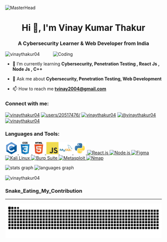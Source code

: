 ![MasterHead](https://e476rzxxeua.exactdn.com/wp-content/uploads/2020/01/00086-desk-anim-v0.3.gif?strip=all&lossy=1&sharp=1&ssl=1.gif)
<h1 align="center">Hi 👋, I'm Vinay Kumar Thakur</h1>
<h3 align="center">A Cybersecurity Learner & Web Developer from India</h3>
<img align="right" alt="Coding" width="350" src="https://media3.giphy.com/media/v1.Y2lkPTc5MGI3NjExOTQ5ZDY5ODg1MGVmYThmZGRlYWU3MTZmY2JhZTU4NDIxZTVjZDRiYSZjdD1z/4B1BTOMTi8b3OdPrzy/giphy.gif">

<p align="left"> <img src="https://komarev.com/ghpvc/?username=vinaythakur04&label=Profile%20views&color=0e75b6&style=flat" alt="vinaythakur04" /> </p>

- 🌱 I’m currently learning **Cybersecurity, Penetration Testing , React Js , Node Js , C++**

- 💬 Ask me about **Cybersecurity, Penetration Testing, Web Development**

- 📫 How to reach me **tvinay2004@gmail.com**

<h3 align="left">Connect with me:</h3>
<p align="left">
<a href="https://linkedin.com/in/vinaythakur04" target="blank"><img align="center" src="https://raw.githubusercontent.com/rahuldkjain/github-profile-readme-generator/master/src/images/icons/Social/linked-in-alt.svg" alt="vinaythakur04" height="30" width="40" /></a>
<a href="https://stackoverflow.com/users/20517476/vinay-kumar-thakur" target="blank"><img align="center" src="https://raw.githubusercontent.com/rahuldkjain/github-profile-readme-generator/master/src/images/icons/Social/stack-overflow.svg" alt="users/20517476/" height="30" width="40" /></a>
<a href="https://www.hackerrank.com/vinaythakur04" target="blank"><img align="center" src="https://raw.githubusercontent.com/rahuldkjain/github-profile-readme-generator/master/src/images/icons/Social/hackerrank.svg" alt="vinaythakur04" height="30" width="40" /></a>
<a href="https://www.hackerearth.com/@vinaythakur04" target="blank"><img align="center" src="https://w7.pngwing.com/pngs/308/977/png-transparent-hackerearth-hackathon-logo-organization-business-business-blue-company-text.png" alt="@vinaythakur04" height="30" width="40" /></a>
<a href="https://auth.geeksforgeeks.org/user/vinaythakur04" target="blank"><img align="center" src="https://raw.githubusercontent.com/rahuldkjain/github-profile-readme-generator/master/src/images/icons/Social/geeks-for-geeks.svg" alt="vinaythakur04" height="30" width="40" /></a>
</p>

<h3 align="left">Languages and Tools:</h3>
<p align="left"> <a href="https://www.cprogramming.com/" target="_blank" rel="noreferrer"> <img src="https://raw.githubusercontent.com/devicons/devicon/master/icons/c/c-original.svg" alt="c" width="40" height="40"/> </a> <a href="https://www.w3schools.com/css/" target="_blank" rel="noreferrer"> <img src="https://raw.githubusercontent.com/devicons/devicon/master/icons/css3/css3-original-wordmark.svg" alt="css3" width="40" height="40"/> </a> <a href="https://www.w3.org/html/" target="_blank" rel="noreferrer"> <img src="https://raw.githubusercontent.com/devicons/devicon/master/icons/html5/html5-original-wordmark.svg" alt="html5" width="40" height="40"/> </a> <a href="https://developer.mozilla.org/en-US/docs/Web/JavaScript" target="_blank" rel="noreferrer"> <img src="https://raw.githubusercontent.com/devicons/devicon/master/icons/javascript/javascript-original.svg" alt="javascript" width="40" height="40"/> </a> <a href="https://www.mysql.com/" target="_blank" rel="noreferrer"> <img src="https://raw.githubusercontent.com/devicons/devicon/master/icons/mysql/mysql-original-wordmark.svg" alt="mysql" width="40" height="40"/> </a> </a> <a href="https://www.python.org" target="_blank" rel="noreferrer"> <img src="https://raw.githubusercontent.com/devicons/devicon/master/icons/python/python-original.svg" alt="python" width="40" height="40"/> </a>
 <a href="https://reactjs.org/" target="_blank" rel="noreferrer">
    <img src="https://cdn.jsdelivr.net/gh/devicons/devicon/icons/react/react-original-wordmark.svg" alt="React.js" width="40" height="40"/>
  </a>
  <a href="https://nodejs.org/" target="_blank" rel="noreferrer">
    <img src="https://cdn.jsdelivr.net/gh/devicons/devicon/icons/nodejs/nodejs-original-wordmark.svg" alt="Node.js" width="40" height="40"/>
  </a>
  <a href="https://www.figma.com/" target="_blank" rel="noreferrer">
    <img src="https://cdn.jsdelivr.net/gh/devicons/devicon/icons/figma/figma-original.svg" alt="Figma" width="40" height="40"/>
  </a>
<a href="https://www.kali.org/" target="_blank" rel="noreferrer">
    <img src="https://img.icons8.com/color/48/kali-linux.png" alt="Kali Linux" width="40" height="40"/>
  </a> 
  <a href="https://portswigger.net/burp" target="_blank" rel="noreferrer">
    <img src="https://w7.pngwing.com/pngs/276/718/png-transparent-burp-suite-alt-macos-bigsur-icon.png" alt="Burp Suite" width="40" height="40"/>
  </a>
  <a href="https://www.metasploit.com/" target="_blank" rel="noreferrer">
    <img src="https://w7.pngwing.com/pngs/122/777/png-transparent-metasploit-project-penetration-test-security-hacker-computer-security-shellcode-ruby-blue-angle-logo.png" alt="Metasploit" width="40" height="40"/>
  </a>
  <a href="https://nmap.org/" target="_blank" rel="noreferrer">
    <img src="https://nmap.org/images/nmap-logo-256x256.png" alt="Nmap" width="40" height="40"/>
  </a>
  </p>
  

<div align="left">
  <img src="https://github-readme-stats.vercel.app/api?hide_title=false&hide_rank=false&show_icons=true&include_all_commits=true&count_private=true&disable_animations=false&theme=radical&locale=en&hide_border=false&username=VinayThakur04" height="180" alt="stats graph"  />
  <img src="https://github-readme-stats.vercel.app/api/top-langs?locale=en&hide_title=false&layout=compact&card_width=320&langs_count=5&theme=radical&hide_border=false&username=VinayThakur04" height="180" alt="languages graph"  />
</div>

<p><img align="center" src="https://github-readme-streak-stats.herokuapp.com/?animations=false&theme=radical&locale=en&hide_border=false&user=vinaythakur04&" alt="vinaythakur04" /></p>

<h3>Snake_Eating_My_Contribution</h3>
<div align="left"animations=false&theme=radical&locale=en&hide_border=false">
  <hr></div>
  <picture>
  <source media="(prefers-color-scheme: dark)" srcset="https://github.com/VinayThakur04/VinayThakur04/blob/output/github-contribution-grid-snake-dark.svg">
  <source media="(prefers-color-scheme: light)" srcset="https://github.com/VinayThakur04/VinayThakur04/blob/output/github-contribution-grid-snake.svg">
  <img alt="github contribution grid snake animation" src="https://github.com/VinayThakur04/VinayThakur04/blob/output/github-contribution-grid-snake.svg">
</picture>
